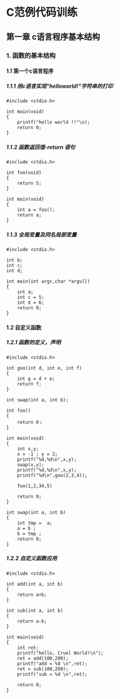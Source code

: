 # C范例代码训练
## 第一章 c语言程序基本结构
### 1. 函数的基本结构
#### 1.1 第一个c语言程序
##### 1.1.1 用c语言实现"helloworld!"字符串的打印
```
#include <stdio.h>

int main(void)
{
    printf("hello world !!"\n);
    return 0;
}
```
##### 1.1.2 函数返回值-return 语句
```
#include <stdio.h>

int foo(void)
{
    return 5;
}

int main(void)
{
    int a = foo();
    return a;
}
```
##### 1.1.3 全局变量及同名局部变量
```
#include <stdio.h>

int b;
int c;
int d;

int main(int argc,char *argv[])
{
    int a;
    int c = 5; 
    int d = 6;
    return 0;
}
```

#### 1.2 自定义函数
##### 1.2.1 函数的定义，声明
```
#include <stdio.h>

int goo(int d, int e, int f)
{
    int g = d + e;
    return f;
}

int swap(int a, int b);

int foo()
{
    return 0；
}

int main(void)
{
    int x,y;
    x = -1 ; y = 2;
    printf("%d,%d\n",x,y);
    swap(x,y);
    printf("%d,%d\n",x,y);
    printf("%d\n",goo(2,3,4));

    foo(1,2,34,5)

    return 0;
}

int swap(int a, int b)
{
    int tmp =  a; 
    a = b ; 
    b = tmp ; 
    return 0;
}
```
##### 1.2.2 自定义函数应用
```
#include <stdio.h>

int add(int a, int b)
{
    return a+b;
}

int sub(int a, int b)
{
    return a-b;
}

int main(void)
{
    int ret;
    printf("hello, Cruel World!\n");
    ret = add(100,200);
    printf("add = %d \n",ret);
    ret = sub(100,200);
    printf("sub = %d \n",ret);

    return 0;
}
```